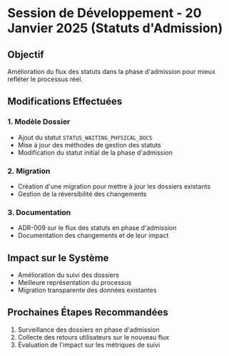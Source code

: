 # Session de Développement - 20 Janvier 2025 (Statuts d'Admission)

## Objectif
Amélioration du flux des statuts dans la phase d'admission pour mieux refléter le processus réel.

## Modifications Effectuées

### 1. Modèle Dossier
- Ajout du statut `STATUS_WAITING_PHYSICAL_DOCS`
- Mise à jour des méthodes de gestion des statuts
- Modification du statut initial de la phase d'admission

### 2. Migration
- Création d'une migration pour mettre à jour les dossiers existants
- Gestion de la réversibilité des changements

### 3. Documentation
- ADR-009 sur le flux des statuts en phase d'admission
- Documentation des changements et de leur impact

## Impact sur le Système
- Amélioration du suivi des dossiers
- Meilleure représentation du processus
- Migration transparente des données existantes

## Prochaines Étapes Recommandées
1. Surveillance des dossiers en phase d'admission
2. Collecte des retours utilisateurs sur le nouveau flux
3. Évaluation de l'impact sur les métriques de suivi
